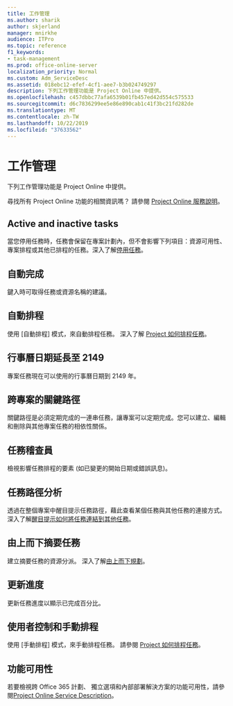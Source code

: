 ```yaml
---
title: 工作管理
ms.author: sharik
author: skjerland
manager: mnirkhe
audience: ITPro
ms.topic: reference
f1_keywords:
- task-management
ms.prod: office-online-server
localization_priority: Normal
ms.custom: Adm_ServiceDesc
ms.assetid: 018ebc12-efef-4cf1-aee7-b3b024749297
description: 下列工作管理功能是 Project Online 中提供。
ms.openlocfilehash: c457dbbc77afa6539b01fb457ed42d554c575533
ms.sourcegitcommit: d6c7836299ee5e86e890cab1c41f3bc21fd282de
ms.translationtype: MT
ms.contentlocale: zh-TW
ms.lasthandoff: 10/22/2019
ms.locfileid: "37633562"
---
```

# <a name="task-management"></a>工作管理

下列工作管理功能是 Project Online 中提供。
  
尋找所有 Project Online 功能的相關資訊嗎？ 請參閱 [Project Online 服務說明](project-online-service-description.md)。
  
## <a name="active-and-inactive-tasks"></a>Active and inactive tasks

當您停用任務時，任務會保留在專案計劃內，但不會影響下列項目：資源可用性、專案排程或其他已排程的任務。深入了解[停用任務](https://go.microsoft.com/fwlink/p/?LinkId=271335)。
  
## <a name="auto-complete"></a>自動完成

鍵入時可取得任務或資源名稱的建議。 
  
## <a name="automatic-scheduling"></a>自動排程

使用 [自動排程] 模式，來自動排程任務。 深入了解 [Project 如何排程任務](https://go.microsoft.com/fwlink/p/?LinkId=271331)。 
  
## <a name="calendar-date-extended-to-2149"></a>行事曆日期延長至 2149

專案任務現在可以使用的行事曆日期到 2149 年。 
  
## <a name="cross-project-critical-path"></a>跨專案的關鍵路徑

關鍵路徑是必須定期完成的一連串任務，讓專案可以定期完成。您可以建立、編輯和刪除與其他專案任務的相依性關係。 
  
## <a name="task-inspector"></a>任務稽查員

檢視影響任務排程的要素 (如已變更的開始日期或錯誤訊息)。
  
## <a name="task-path-analysis"></a>任務路徑分析

透過在整個專案中醒目提示任務路徑，藉此查看某個任務與其他任務的連接方式。深入了解[醒目提示如何將任務連結到其他任務](https://go.microsoft.com/fwlink/p/?LinkId=271345)。
  
## <a name="top-down-summary-tasks"></a>由上而下摘要任務

建立摘要任務的資源分派。 深入了解[由上而下規劃](https://go.microsoft.com/fwlink/p/?LinkId=271333)。
  
## <a name="update-progress"></a>更新進度

更新任務進度以顯示已完成百分比。
  
## <a name="user-controlled-and-manual-scheduling"></a>使用者控制和手動排程

使用 [手動排程] 模式，來手動排程任務。 請參閱 [Project 如何排程任務](https://go.microsoft.com/fwlink/p/?LinkId=271331)。
  
## <a name="feature-availability"></a>功能可用性

若要檢視跨 Office 365 計劃、 獨立選項和內部部署解決方案的功能可用性，請參閱[Project Online Service Description](project-online-service-description.md)。
  